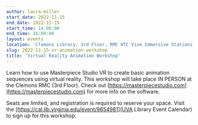 ```yaml
---
author: laura-miller
start_date: 2022-11-15
end_date: 2022-11-15
start_time: 14:00:00
end_time: 16:00:00
layout: events
location: 'Clemons Library, 3rd Floor, RMC HTC Vive Immersive Stations 1 and 2'
slug: 2022-11-15-vr-animation-workshop
title: 'Virtual Reality Animation Workshop'
---
```


Learn how to use Masterpiece Studio VR to create basic animation sequences using virtual reality.  This workshop will take place IN PERSON at the Clemons RMC (3rd Floor). Check out [https://masterpiecestudio.com](https://masterpiecestudio.com) for more info on the software.

Seats are limited, and registration is required to reserve your space. Visit the [https://cal.lib.virginia.edu/event/9654981](UVA Library Event Calendar) to sign up for this workshop.
